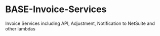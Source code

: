 # BASE-Invoice-Services
Invoice Services including API, Adjustment, Notification to NetSuite and other lambdas
